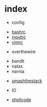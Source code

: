 # index

* config
 + [bashrc](config/bashrc)
 + [inputrc](config/inputrc)
 + [vimrc](config/vimrc)
* overthewire
 + bandit
 + natas
 + narnia
* [smashthestack](smashthestack.md)
 + IO
* [shellcode](shellcode.md)
